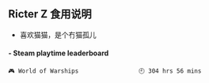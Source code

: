 ## Ricter Z 食用说明
- 喜欢猫猫，是个冇猫孤儿

<!-- steam-box start -->
#### - Steam playtime leaderboard
```text
🎮 World of Warships                 🕘 304 hrs 56 mins
```
<!-- Powered by https://github.com/YouEclipse/steam-box . -->
<!-- steam-box end -->
